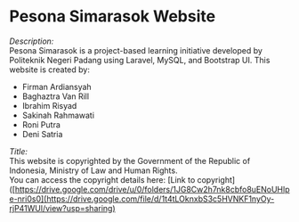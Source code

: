 # Pesona Simarasok Website

*Description:*  
Pesona Simarasok is a project-based learning initiative developed by Politeknik Negeri Padang using Laravel, MySQL, and Bootstrap UI. This website is created by:

- Firman Ardiansyah
- Baghaztra Van Rill
- Ibrahim Risyad
- Sakinah Rahmawati
- Roni Putra
- Deni Satria

*Title:*  
This website is copyrighted by the Government of the Republic of Indonesia, Ministry of Law and Human Rights.  
You can access the copyright details here: [Link to copyright]([https://drive.google.com/drive/u/0/folders/1JG8Cw2h7nk8cbfo8uENoUHlpe-nri0s0](https://drive.google.com/file/d/1t4tLOknxbS3c5HVNKF1nyOy-rjP41WUl/view?usp=sharing)
